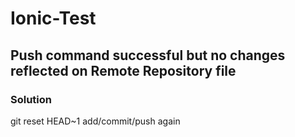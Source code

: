 # Ionic-Test

## Push command successful but no changes reflected on Remote Repository file
### Solution
git reset HEAD~1
add/commit/push again

